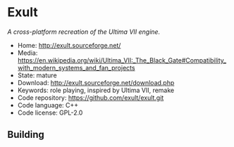 # Exult

_A cross-platform recreation of the Ultima VII engine._

- Home: http://exult.sourceforge.net/
- Media: <https://en.wikipedia.org/wiki/Ultima_VII:_The_Black_Gate#Compatibility_with_modern_systems_and_fan_projects>
- State: mature
- Download: http://exult.sourceforge.net/download.php
- Keywords: role playing, inspired by Ultima VII, remake
- Code repository: https://github.com/exult/exult.git
- Code language: C++
- Code license: GPL-2.0

## Building

